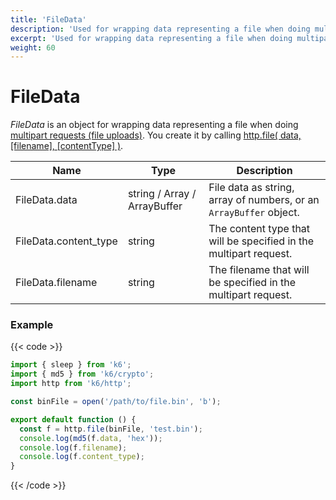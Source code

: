 ```yaml
---
title: 'FileData'
description: 'Used for wrapping data representing a file when doing multipart requests (file uploads).'
excerpt: 'Used for wrapping data representing a file when doing multipart requests (file uploads).'
weight: 60
---
```


# FileData

_FileData_ is an object for wrapping data representing a file when doing
[multipart requests (file uploads)](/examples/data-uploads#multipart-request-uploading-a-file).
You create it by calling [http.file( data, [filename], [contentType] )](/javascript-api/k6-http/file).

| Name                  | Type                         | Description                                                        |
| --------------------- | ---------------------------- | ------------------------------------------------------------------ |
| FileData.data         | string / Array / ArrayBuffer | File data as string, array of numbers, or an `ArrayBuffer` object. |
| FileData.content_type | string                       | The content type that will be specified in the multipart request.  |
| FileData.filename     | string                       | The filename that will be specified in the multipart request.      |

### Example

{{< code >}}

```javascript
import { sleep } from 'k6';
import { md5 } from 'k6/crypto';
import http from 'k6/http';

const binFile = open('/path/to/file.bin', 'b');

export default function () {
  const f = http.file(binFile, 'test.bin');
  console.log(md5(f.data, 'hex'));
  console.log(f.filename);
  console.log(f.content_type);
}
```

{{< /code >}}
